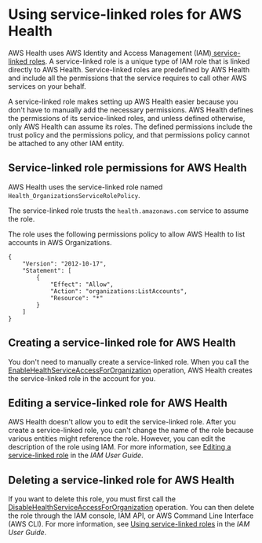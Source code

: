 # Using service\-linked roles for AWS Health<a name="using-service-linked-roles"></a>

AWS Health uses AWS Identity and Access Management \(IAM\)[ service\-linked roles](https://docs.aws.amazon.com/IAM/latest/UserGuide/id_roles_terms-and-concepts.html#iam-term-service-linked-role)\. A service\-linked role is a unique type of IAM role that is linked directly to AWS Health\. Service\-linked roles are predefined by AWS Health and include all the permissions that the service requires to call other AWS services on your behalf\. 

A service\-linked role makes setting up AWS Health easier because you don't have to manually add the necessary permissions\. AWS Health defines the permissions of its service\-linked roles, and unless defined otherwise, only AWS Health can assume its roles\. The defined permissions include the trust policy and the permissions policy, and that permissions policy cannot be attached to any other IAM entity\.

## Service\-linked role permissions for AWS Health<a name="service-linked-role-permissions"></a>

AWS Health uses the service\-linked role named `Health_OrganizationsServiceRolePolicy`\.

The service\-linked role trusts the `health.amazonaws.com` service to assume the role\.

The role uses the following permissions policy to allow AWS Health to list accounts in AWS Organizations\.

```
{
    "Version": "2012-10-17",
    "Statement": [
        {
            "Effect": "Allow",
            "Action": "organizations:ListAccounts",
            "Resource": "*"
        }
    ]
}
```

## Creating a service\-linked role for AWS Health<a name="create-service-linked-role"></a>

You don't need to manually create a service\-linked role\. When you call the [EnableHealthServiceAccessForOrganization](https://docs.aws.amazon.com/health/latest/APIReference/API_EnableHealthServiceAccessForOrganization.html) operation, AWS Health creates the service\-linked role in the account for you\. 

## Editing a service\-linked role for AWS Health<a name="edit-service-linked-role"></a>

AWS Health doesn't allow you to edit the service\-linked role\. After you create a service\-linked role, you can't change the name of the role because various entities might reference the role\. However, you can edit the description of the role using IAM\. For more information, see [Editing a service\-linked role](https://docs.aws.amazon.com/IAM/latest/UserGuide/using-service-linked-roles.html#edit-service-linked-role) in the *IAM User Guide*\.

## Deleting a service\-linked role for AWS Health<a name="delete-service-linked-role"></a>

If you want to delete this role, you must first call the [DisableHealthServiceAccessForOrganization](https://docs.aws.amazon.com/health/latest/APIReference/API_DisableHealthServiceAccessForOrganization.html) operation\. You can then delete the role through the IAM console, IAM API, or AWS Command Line Interface \(AWS CLI\)\. For more information, see [Using service\-linked roles](https://docs.aws.amazon.com/IAM/latest/UserGuide/using-service-linked-roles.html) in the *IAM User Guide*\.